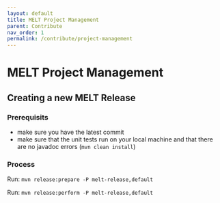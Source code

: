 ```yaml
---
layout: default
title: MELT Project Management
parent: Contribute
nav_order: 1
permalink: /contribute/project-management
---
```


# MELT Project Management

## Creating a new MELT Release

### Prerequisits
- make sure you have the latest commit
- make sure that the unit tests run on your local machine and that there are no javadoc errors (`mvn clean install`)

### Process

Run:
`mvn release:prepare -P melt-release,default`

Run:
`mvn release:perform -P melt-release,default`